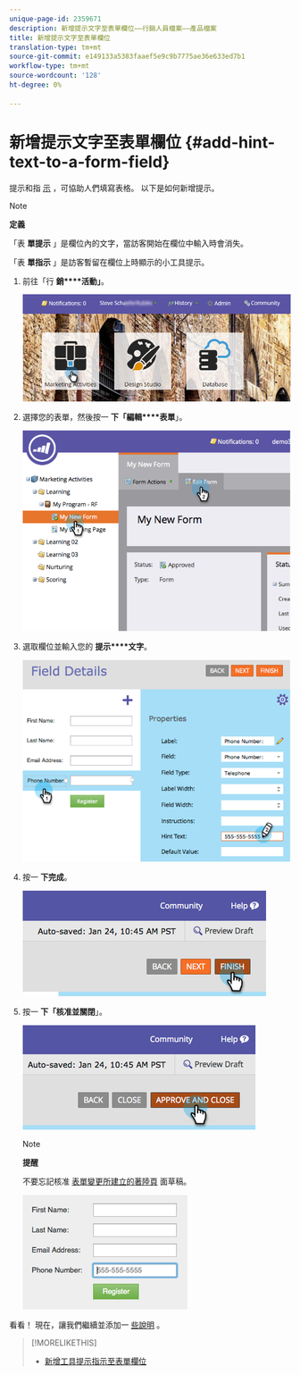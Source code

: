 ```yaml
---
unique-page-id: 2359671
description: 新增提示文字至表單欄位——行銷人員檔案——產品檔案
title: 新增提示文字至表單欄位
translation-type: tm+mt
source-git-commit: e149133a5383faaef5e9c9b7775ae36e633ed7b1
workflow-type: tm+mt
source-wordcount: '128'
ht-degree: 0%

---
```



# 新增提示文字至表單欄位 {#add-hint-text-to-a-form-field}

提示和指 [示](add-tooltip-instructions-to-a-form-field.md) ，可協助人們填寫表格。 以下是如何新增提示。

>[!NOTE]
>
>**定義**
>
>「表 **單提示** 」是欄位內的文字，當訪客開始在欄位中輸入時會消失。
>
>「表 **單指示** 」是訪客暫留在欄位上時顯示的小工具提示。

1. 前往「行 **銷****活動」**。

   ![](assets/login-marketing-activities-5.png)

1. 選擇您的表單，然後按一 **下「編輯****表單**」。

   ![](assets/image2014-9-15-13-3a54-3a6.png)

1. 選取欄位並輸入您的 **提示****文字**。

   ![](assets/image2014-9-15-13-3a53-3a58.png)

1. 按一 **下完成**。

   ![](assets/image2014-9-15-13-3a53-3a36.png)

1. 按一 **下「核准並關閉**」。

   ![](assets/image2014-9-15-13-3a53-3a29.png)

   >[!NOTE]
   >
   >**提醒**
   >
   >
   >不要忘記核准 [表單變更所建立的著陸頁](../../../../product-docs/demand-generation/landing-pages/understanding-landing-pages/approve-unapprove-or-delete-a-landing-page.md) 面草稿。

   ![](assets/image2014-9-15-13-3a53-3a23.png)

看看！ 現在，讓我們繼續並添加一 [些說明](add-tooltip-instructions-to-a-form-field.md) 。

>[!MORELIKETHIS]
>
>* [新增工具提示指示至表單欄位](add-tooltip-instructions-to-a-form-field.md)

>



